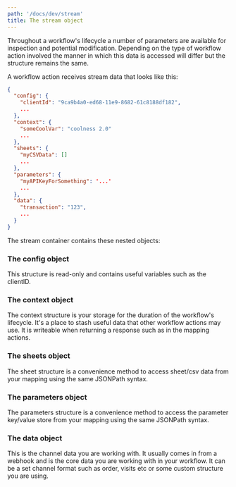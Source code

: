 ```yaml
---
path: '/docs/dev/stream'
title: The stream object
---
```


Throughout a workflow's lifecycle a number of parameters are available for inspection and potential modification. Depending on the type of workflow action involved the manner in which this data is accessed will differ but the structure remains the same.

A workflow action receives stream data that looks like this:

```json
{
  "config": {
    "clientId": "9ca9b4a0-ed68-11e9-8682-61c8188df182",
    ...
  },
  "context": {
    "someCoolVar": "coolness 2.0"
    ...
  },
  "sheets": {
    "myCSVData": []
    ...
  },
  "parameters": {
    "myAPIKeyForSomething": '...'
    ...
  },
  "data": {
    "transaction": "123",
    ...
  }
}
```

The stream container contains these nested objects:

### The config object

This structure is read-only and contains useful variables such as the clientID.

### The context object

The context structure is your storage for the duration of the workflow's lifecycle. It's a place to stash useful data that other workflow actions may use. It is writeable when returning a response such as in the mapping actions.

### The sheets object

The sheet structure is a convenience method to access sheet/csv data from your mapping using the same JSONPath syntax.

### The parameters object

The parameters structure is a convenience method to access the parameter key/value store from your mapping using the same JSONPath syntax.

### The data object

This is the channel data you are working with. It usually comes in from a webhook and is the core data you are working with in your workflow. It can be a set channel format such as order, visits etc or some custom structure you are using.
